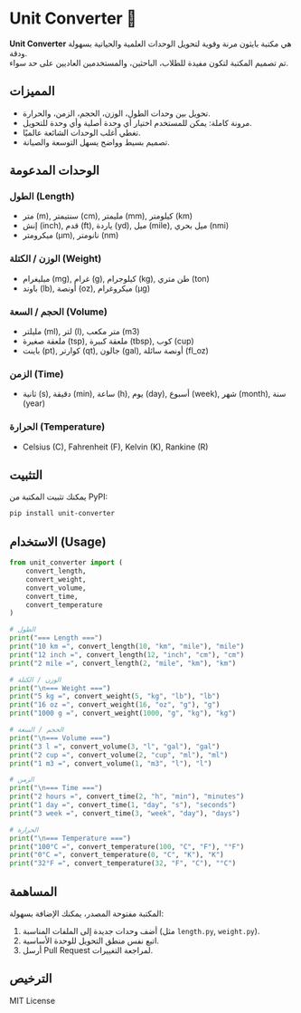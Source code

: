 # Unit Converter 🐍

**Unit Converter** هي مكتبة بايثون مرنة وقوية لتحويل الوحدات العلمية والحياتية بسهولة ودقة.  
تم تصميم المكتبة لتكون مفيدة للطلاب، الباحثين، والمستخدمين العاديين على حد سواء.

## المميزات
- تحويل بين وحدات الطول، الوزن، الحجم، الزمن، والحرارة.  
- مرونة كاملة: يمكن للمستخدم اختيار أي وحدة أصلية وأي وحدة للتحويل.  
- تغطي أغلب الوحدات الشائعة عالميًا.  
- تصميم بسيط وواضح يسهل التوسعة والصيانة.

## الوحدات المدعومة
### الطول (Length)
- متر (m), سنتيمتر (cm), مليمتر (mm), كيلومتر (km)  
- إنش (inch), قدم (ft), ياردة (yd), ميل (mile), ميل بحري (nmi)  
- ميكرومتر (µm), نانومتر (nm)

### الوزن / الكتلة (Weight)
- ميليغرام (mg), غرام (g), كيلوجرام (kg), طن متري (ton)  
- باوند (lb), أونصة (oz), ميكروغرام (µg)

### الحجم / السعة (Volume)
- مليلتر (ml), لتر (l), متر مكعب (m3)  
- ملعقة صغيرة (tsp), ملعقة كبيرة (tbsp), كوب (cup)  
- باينت (pt), كوارتر (qt), جالون (gal), أونصة سائلة (fl_oz)

### الزمن (Time)
- ثانية (s), دقيقة (min), ساعة (h), يوم (day), أسبوع (week), شهر (month), سنة (year)

### الحرارة (Temperature)
- Celsius (C), Fahrenheit (F), Kelvin (K), Rankine (R)

## التثبيت
يمكنك تثبيت المكتبة من PyPI:

```bash
pip install unit-converter
```

## الاستخدام (Usage)

```python
from unit_converter import (
    convert_length,
    convert_weight,
    convert_volume,
    convert_time,
    convert_temperature
)

# الطول
print("=== Length ===")
print("10 km =", convert_length(10, "km", "mile"), "mile")
print("12 inch =", convert_length(12, "inch", "cm"), "cm")
print("2 mile =", convert_length(2, "mile", "km"), "km")

# الوزن / الكتلة
print("\n=== Weight ===")
print("5 kg =", convert_weight(5, "kg", "lb"), "lb")
print("16 oz =", convert_weight(16, "oz", "g"), "g")
print("1000 g =", convert_weight(1000, "g", "kg"), "kg")

# الحجم / السعة
print("\n=== Volume ===")
print("3 l =", convert_volume(3, "l", "gal"), "gal")
print("2 cup =", convert_volume(2, "cup", "ml"), "ml")
print("1 m3 =", convert_volume(1, "m3", "l"), "l")

# الزمن
print("\n=== Time ===")
print("2 hours =", convert_time(2, "h", "min"), "minutes")
print("1 day =", convert_time(1, "day", "s"), "seconds")
print("3 week =", convert_time(3, "week", "day"), "days")

# الحرارة
print("\n=== Temperature ===")
print("100°C =", convert_temperature(100, "C", "F"), "°F")
print("0°C =", convert_temperature(0, "C", "K"), "K")
print("32°F =", convert_temperature(32, "F", "C"), "°C")
```

## المساهمة
المكتبة مفتوحة المصدر، يمكنك الإضافة بسهولة:  
1. أضف وحدات جديدة إلى الملفات المناسبة (مثل `length.py`, `weight.py`).  
2. اتبع نفس منطق التحويل للوحدة الأساسية.  
3. أرسل Pull Request لمراجعة التغييرات.

## الترخيص
MIT License

